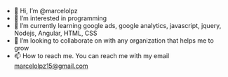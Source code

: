 - 👋 Hi, I’m @marcelolpz
- 👀 I’m interested in programming
- 🌱 I’m currently learning google ads, google analytics, javascript, jquery, Nodejs, Angular, HTML, CSS
- 💞️ I’m looking to collaborate on with any organization that helps me to grow
- 📫 How to reach me. You can reach me with my email marcelolpz15@gmail.com

<!---
marcelolpz/marcelolpz is a ✨ special ✨ repository because its `README.md` (this file) appears on your GitHub profile.
You can click the Preview link to take a look at your changes.
--->
